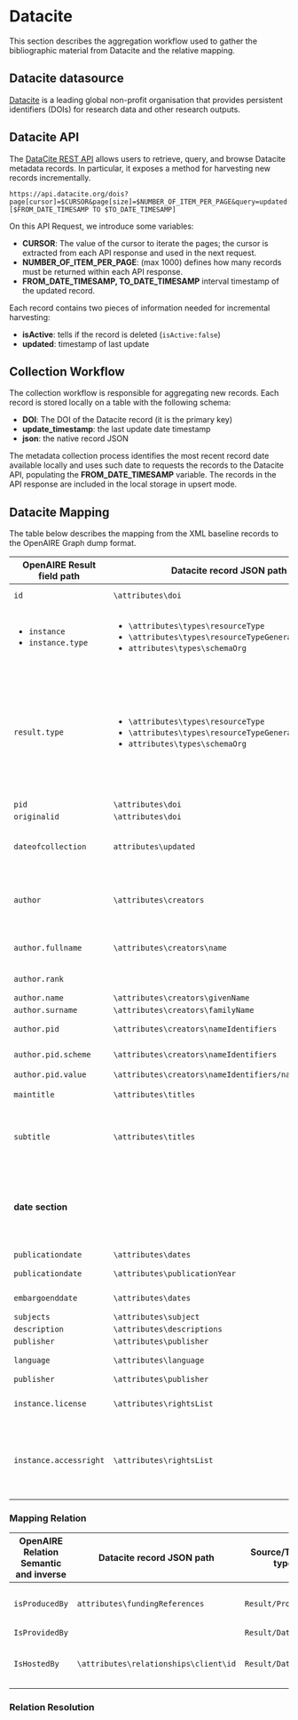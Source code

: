# Datacite
This section describes the aggregation workflow used to gather the bibliographic material from Datacite and the relative mapping.

## Datacite datasource
[Datacite](https://datacite.org/index.html) is a leading global non-profit organisation that provides persistent identifiers (DOIs) for research data and other research outputs. 

## Datacite API
The [DataCite REST API](https://support.datacite.org/docs/api) allows users to retrieve, query, and browse Datacite metadata records. In particular, it exposes a method for harvesting new records incrementally.

```
https://api.datacite.org/dois?page[cursor]=$CURSOR&page[size]=$NUMBER_OF_ITEM_PER_PAGE&query=updated:[$FROM_DATE_TIMESAMP TO $TO_DATE_TIMESAMP]
```

On this API Request, we introduce some variables:
- **CURSOR**: The value of the cursor to iterate the pages; the cursor is extracted from each API response and used in the next request.
- **NUMBER_OF_ITEM_PER_PAGE**: (max 1000) defines how many records must be returned within each API response.
- **FROM_DATE_TIMESAMP, TO_DATE_TIMESAMP** interval timestamp of the updated record.

Each record contains two pieces of information needed for incremental harvesting:
- **isActive**: tells if the record is deleted (`isActive:false`)
- **updated**: timestamp of last update

## Collection Workflow

The collection workflow is responsible for aggregating new records. Each record is stored locally on a table with the following schema:
- **DOI**: The DOI of the Datacite record (it is the primary key)
- **update_timestamp**: the last update date timestamp
- **json**: the native record JSON

The metadata collection process identifies the most recent record date available locally and uses such date to requests the records to the Datacite API, populating the **FROM_DATE_TIMESAMP** variable. The records in the API response are included in the local storage in upsert mode.

## Datacite Mapping
The table below describes the mapping from the XML baseline records to the OpenAIRE Graph dump format.


| OpenAIRE Result field path                             | Datacite record JSON path                                                                                                                     | # Notes                                                                                                                                                                                                                                                                                                                                                                       |
|--------------------------------------------------------|-----------------------------------------------------------------------------------------------------------------------------------------------|-------------------------------------------------------------------------------------------------------------------------------------------------------------------------------------------------------------------------------------------------------------------------------------------------------------------------------------------------------------------------------|
| `id`                                                   | `\attributes\doi`                      | id in the form `doi_________::md5(doi)`                 |
| <ul><li>`instance`</li>  <li>`instance.type`</li></ul> | <ul><li>`\attributes\types\resourceType`</li>  <li> `\attributes\types\resourceTypeGeneral` </li>  <li>`attributes\types\schemaOrg`</li></ul> | Use the vocabulary **_dnet:publication_resource_**  to find a synonym to one of these terms and get the `instance.type`.  |
|`result.type` |  <ul><li>`\attributes\types\resourceType`</li>  <li> `\attributes\types\resourceTypeGeneral` </li>  <li>`attributes\types\schemaOrg`</li></ul>      |    Using the **_dnet:result_typologies_** vocabulary, we look up the `instance.type` synonym to  generate one of the following main entities: <ul><li>`publication`</li>  <li>`dataset`</li> <li> `software`</li>  <li>`otherresearchproduct`</li></ul>    | 
| `pid`                                                  | `\attributes\doi`                                                                                                                             | `scheme = doi`                                                                                                                                                                                                                                                                                                                                                                |
| `originalid`                                           | `\attributes\doi`                                                                                                                             |                                                                                                                                                                                                                                                                                                                                                                               |
| `dateofcollection`                                     | `attributes\updated`                                                                                                                          | the timestamp is defined in milliseconds we convert to "yyyy-MM-dd'T'HH:mm:ssZ" format                                                                                                                                                                                                                                                                                        |
| `author`                                               | `\attributes\creators`                                                                                                                        | Each creator field will be mapped in the author entity below the subfield. **If the record has no Creator it will be skipped**                                                                                                                                                                                                                                                |
| `author.fullname`                                      | `\attributes\creators\name`                                                                                                                   | if name is not defined, we construct from given and family name                                                                                                                                                                                                                                                                                                               |
| `author.rank`                                          |                                                                                                                                               | Incremental index starting from 1                                                                                                                                                                                                                                                                                                                                             |
| `author.name`                                          | `\attributes\creators\givenName`                                                                                                              |                                                                                                                                                                                                                                                                                                                                                                               |
| `author.surname`                                       | `\attributes\creators\familyName`                                                                                                             |                                                                                                                                                                                                                                                                                                                                                                               |
| `author.pid`                                           | `\attributes\creators\nameIdentifiers`                                                                                                        | this is a list of pids associated to the creator                                                                                                                                                                                                                                                                                                                              |
| `author.pid.scheme`                                    | `\attributes\creators\nameIdentifiers`                                                                                                        | mapping with vocabulary  **dnet:pid_types**                                                                                                                                                                                                                                                                                                                                   |
| `author.pid.value`                                     | `\attributes\creators\nameIdentifiers/nameIdentifier`                                                                                         | the pid value                                                                                                                                                                                                                                                                                                                                                                 |
| `maintitle`                                            | `\attributes\titles`                                                                                                                          | Titles whose title type is null or title type is Main                                                                                                                                                                                                                                                                                                                         |
| `subtitle`                                             | `\attributes\titles`                                                                                                                          | Titles whose title type is Subtitle since the title type vocabulary in OpenAIRE  use the datacite title type vocabulary                                                                                                                                                                                                                                                       |
| **date section**                                       |                                                                                                                                               | for each date in particular for DOI starting with _10.14457_ we Apply a fix thai date convert a date to ThaiBuddhistDate and reformat to local one see ticket [#6791](https://support.openaire.eu/issues/6791)                                                                                                                                                                |
| `publicationdate`                                      | `\attributes\dates`                                                                                                                           | where `dateType` is **issued**                                                                                                                                                                                                                                                                                                                                                |
| `publicationdate`                                      | `\attributes\publicationYear`                                                                                                                 | we create this date format `01-01-publicationYear`                                                                                                                                                                                                                                                                                                                            |  
| `embargoenddate`                                       | `\attributes\dates`                                                                                                                           | where `dateType` is **available**                                                                                                                                                                                                                                                                                                                                             |
| `subjects`                                             | `\attributes\subject`                                                                                                                         | `scheme=keywords`                                                                                                                                                                                                                                                                                                                                                             |
| `description`                                          | `\attributes\descriptions`                                                                                                                    |                                                                                                                                                                                                                                                                                                                                                                               |
| `publisher`                                            | `\attributes\publisher`                                                                                                                       |                                                                                                                                                                                                                                                                                                                                                                               |
| `language`                                             | `\attributes\language`                                                                                                                        | cleaned by using vocabulary `dnet:languages`                                                                                                                                                                                                                                                                                                                                  |
| `publisher`                                            | `\attributes\publisher`                                                                                                                       |                                                                                                                                                                                                                                                                                                                                                                               |
| `instance.license`                                     | `\attributes\rightsList`                                                                                                                      | if right value starts with http and matches a particular regex                                                                                                                                                                                                                                                                                                                |
| `instance.accessright`                                 | `\attributes\rightsList`                                                                                                                      | <ul> <li>if not present :`unknown`</li><li>if datasource is _figshare_:`open`</li><li>If `embargo_date < today()`: _OPEN_ </li> </ul>                                                                                                                                                                                                                                         |


### Mapping Relation


| OpenAIRE Relation Semantic and inverse    | Datacite record JSON path     | Source/Tartget type           | #Notes  |
|-------------------------------------------|-------------------------------|-------------------------------|---------|
| `isProducedBy`      |`attributes\fundingReferences` | `Result/Project`|  we must identifi if match this pattern `(info:eu-repo/grantagreement/ec/h2020/)(\d{6})(.*)`|
| `IsProvidedBy`   | | `Result/DataSource` | Datasource is always Datacite|
| `IsHostedBy`   | `\attributes\relationships\client\id` | `Result/DataSource` |we defined a curated map clientId/Datasource if we found a match we create an _hostedBy Relation_ |


### Relation Resolution



